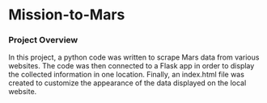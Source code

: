 # Mission-to-Mars

### Project Overview

In this project, a python code was written to scrape Mars data from various websites. The code was then connected to a Flask app in order to display the collected information in one location. Finally, an index.html file was created to customize the appearance of the data displayed on the local website.
